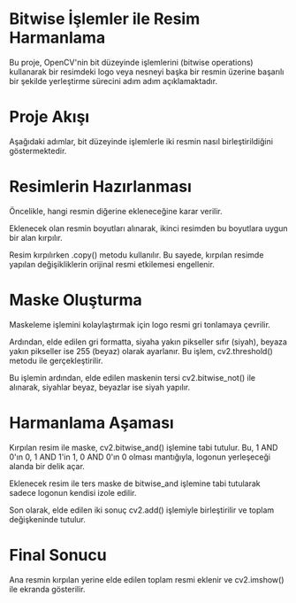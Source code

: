# Bitwise İşlemler ile Resim Harmanlama
Bu proje, OpenCV'nin bit düzeyinde işlemlerini (bitwise operations) kullanarak bir resimdeki logo veya nesneyi başka bir resmin üzerine başarılı bir şekilde yerleştirme sürecini adım adım açıklamaktadır.

# Proje Akışı
Aşağıdaki adımlar, bit düzeyinde işlemlerle iki resmin nasıl birleştirildiğini göstermektedir.

# Resimlerin Hazırlanması

Öncelikle, hangi resmin diğerine ekleneceğine karar verilir.

Eklenecek olan resmin boyutları alınarak, ikinci resimden bu boyutlara uygun bir alan kırpılır.

Resim kırpılırken .copy() metodu kullanılır. Bu sayede, kırpılan resimde yapılan değişikliklerin orijinal resmi etkilemesi engellenir.

# Maske Oluşturma

Maskeleme işlemini kolaylaştırmak için logo resmi gri tonlamaya çevrilir.

Ardından, elde edilen gri formatta, siyaha yakın pikseller sıfır (siyah), beyaza yakın pikseller ise 255 (beyaz) olarak ayarlanır. Bu işlem, cv2.threshold() metodu ile gerçekleştirilir.

Bu işlemin ardından, elde edilen maskenin tersi cv2.bitwise_not() ile alınarak, siyahlar beyaz, beyazlar ise siyah yapılır.

# Harmanlama Aşaması

Kırpılan resim ile maske, cv2.bitwise_and() işlemine tabi tutulur. Bu, 1 AND 0'ın 0, 1 AND 1'in 1, 0 AND 0'ın 0 olması mantığıyla, logonun yerleşeceği alanda bir delik açar.

Eklenecek resim ile ters maske de bitwise_and işlemine tabi tutularak sadece logonun kendisi izole edilir.

Son olarak, elde edilen iki sonuç cv2.add() işlemiyle birleştirilir ve toplam değişkeninde tutulur.

# Final Sonucu

Ana resmin kırpılan yerine elde edilen toplam resmi eklenir ve cv2.imshow() ile ekranda gösterilir.
